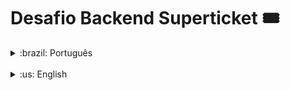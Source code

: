 # Desafio Backend Superticket  🎟️

<details>
<summary>:brazil: Português</summary>

## Descrição

A startup "Seu Direito" tem uma ideia de negócio muito interessante para o setor jurídico e precisa implementar um protótipo dessa ideia.

## Objetivo

Desenvolver uma aplicação capaz de permitir a contratação de serviços jurídicos entre advogados e empresas.

## Stacks utilizadas

* **Arquitetura:** REST
* **Banco de dados:** SQLite
* **Back-end:** NestJS, TypeORM, Node.js, Express.js
* **Linguagem:** TypeScript
* **Plataforma:** Docker
* **Gerenciador de dependências**: Yarn
* **Testes:** Jest

## Postman

Você utiliza o Postman? Então clica aqui pra baixar a collection com todas as rotas configuradas:

[![Run in Postman](https://run.pstmn.io/button.svg)](https://app.getpostman.com/run-collection/29053218-78868825-52d9-4568-9eca-4d7f3bcc07c0?action=collection%2Ffork&source=rip_markdown&collection-url=entityId%3D29053218-78868825-52d9-4568-9eca-4d7f3bcc07c0%26entityType%3Dcollection%26workspaceId%3D490cfc7a-19e6-4f33-ab97-893bf7a7227a)

PS: caso vá testar localmente, é necessário adicionar a variável {{BASE_URL}} como http://localhost:3000

## Rodando a aplicação

Realize o clone do projeto através do comando:

`git clone git@github.com:erikarg/desafio-tecnico-superticket.git`

Acesse a pasta do projeto:

`cd desafio-tecnico-superticket/`

Instale as dependências:

`yarn install`

Para iniciar a aplicação:

`yarn start:dev`

Para rodar os testes unitários:

`yarn test`

## Rotas

![image](https://github.com/erikarg/desafio-tecnico-superticket/assets/121869991/25215a93-fb48-4b35-9d47-b613ea19ace2)

## Demais orientações

- O usuário deve ser registrado como lawyer ou company.
- A ordem de serviço possui uma rota exclusiva para alterar o status. Essa rota deve ser utilizada pela empresa quando decidir contratar (enviando o status APPROVED no body) e/ou finalizar um serviço (enviando o status FINISHED).
- Advogados não podem criar ordens de serviço, tampouco alterar o status delas. Apenas o preço, e somente quando a ordem de serviço não estiver delegada ou finalizada.

</details>
<br>
<details>
<summary>:us: English</summary>

## Description

The startup "Seu Direito" has a very interesting business idea for the legal sector and needs to implement a prototype of this idea.

## Objective

Develop an application capable of allowing the contracting of legal services between lawyers and companies.

## Stacks

* **Architecture:** REST
* **Database:** SQLite
* **Back-end:** NestJS, TypeORM, Node.js, Express.js
* **Language:** TypeScript
* **Platform:** Docker
* **Dependency manager:** Yarn
* **Tests:** Jest

## Running the application 

Clone the project using the command:

`git clone git@github.com:erikarg/desafio-tecnico-superticket.git`

Access the folder:

`cd desafio-tecnico-superticket`

Install the dependencies:

`yarn install`

To run the application:

`yarn start:dev`

To run the unit tests:

`yarn test`

## Routes

![image](https://github.com/erikarg/desafio-tecnico-superticket/assets/121869991/25215a93-fb48-4b35-9d47-b613ea19ace2)

## Some guidelines

- The user must be registered as a lawyer or company.
- The service order has a unique route to change status. This route must be used by the company when it decides to hire (sending the APPROVED status in the body) and/or finalize a service (sending the FINISHED status).
- Lawyers can't create service orders, nor change their status. Price only, and only when the work order is not already delegated or finalized.

</details>
